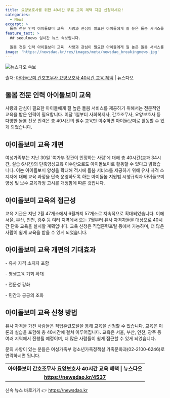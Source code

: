 ```yaml
---
title: 요양보호사를 위한 40시간 무료 교육 혜택 지금 신청하세요!
categories:
  - News
excerpt: >
  돌봄 전문 인력 아이돌보미 교육  사랑과 관심이 필요한 아이들에게 질 높은 돌봄 서비스를 제공하기 위해서는 …
feature_text: >
  ## seoulnews 실시간 뉴스 속보입니다.

  돌봄 전문 인력 아이돌보미 교육  사랑과 관심이 필요한 아이들에게 질 높은 돌봄 서비스를 제공하기 위해서는 …
image: 'https://newsdao.kr/res/images/meta/newsdao_breakingnews.jpg'
---
```


![뉴스다오 속보](https://newsdao.kr/res/images/meta/newsdao_breakingnews.jpg)

<p>출처: <a href="https://newsdao.kr/4537" rel="dofollow">아이돌보미 간호조무사 요양보호사 40시간 교육 혜택</a> | 뉴스다오</p>

<h2 data-ke-size="size26">돌봄 전문 인력 아이돌보미 교육</h2>
<p data-ke-size="size16">사랑과 관심이 필요한 아이들에게 질 높은 돌봄 서비스를 제공하기 위해서는 전문적인 교육을 받은 인력이 필요합니다. 이달 1일부터 사회복지사, 간호조무사, 요양보호사 등 다양한 돌봄 전문 인력은 총 40시간의 필수 교육만 이수하면 아이돌보미로 활동할 수 있게 되었습니다.</p>

<h2 data-ke-size="size26">아이돌보미 교육 개편</h2>
<p data-ke-size="size16">여성가족부는 지난 30일 '여가부 장관이 인정하는 사람'에 대해 총 40시간(교과 34시간, 실습 6시간)의 단축양성교육 이수만으로도 아이돌보미로 활동할 수 있다고 밝혔습니다. 이는 아이돌보미 양성을 확대해 적시에 돌봄 서비스를 제공하기 위해 유사 자격 소지자에 대해 교육 과정을 단축 운영하도록 하는 아이돌봄 지원법 시행규칙과 아이돌보미 양성 및 보수 교육과정 고시를 개정함에 따른 것입니다.</p>

<h2 data-ke-size="size26">아이돌보미 교육의 접근성</h2>
<p data-ke-size="size16">교육 기관은 지난 2월 47개소에서 6월까지 57개소로 지속적으로 확대되었습니다. 이에 서울, 부산, 인천, 광주 등 여러 지역에서 오는 7월부터 유사 자격자들을 대상으로 40시간 단축 교육을 실시할 계획입니다. 교육 신청은 직업훈련포털 등에서 가능하며, 더 많은 사람이 쉽게 교육을 받을 수 있게 되었습니다.</p>

<h2 data-ke-size="size26">아이돌보미 교육 개편의 기대효과</h2>
<p data-ke-size="size16">- 유사 자격 소지자 포함</p>
<p data-ke-size="size16">- 평생교육 기회 확대</p>
<p data-ke-size="size16">- 전문성 강화</p>
<p data-ke-size="size16">- 민간과 공공의 조화</p>

<h2 data-ke-size="size26">아이돌보미 교육 신청 방법</h2>
<p data-ke-size="size16">유사 자격을 가진 사람들은 직업훈련포털을 통해 교육을 신청할 수 있습니다. 교육은 이론과 실습을 포함해 총 40시간에 걸쳐 이루어집니다. 교육은 서울, 부산, 인천, 광주 등 여러 지역에서 진행될 예정이며, 더 많은 사람들이 쉽게 접근할 수 있게 되었습니다.</p>
<p data-ke-size="size16">문의 사항이 있는 분들은 여성가족부 청소년가족정책실 가족문화과(02-2100-6246)로 연락하시면 됩니다.</p>

<table>
  <tr>
    <td style="text-align: center; height: 17px;"><b>아이돌보미 간호조무사 요양보호사 40시간 교육 혜택 | 뉴스다오</b></td>
  </tr>
  <tr>
    <td style="text-align: center; height: 17px;"><b><a href="https://newsdao.kr/4537">https://newsdao.kr/4537</a></b></td>
  </tr>
</table> 

신속 뉴스 바로가기 👉 <a href="https://newsdao.kr" rel="dofollow">https://newsdao.kr</a>


